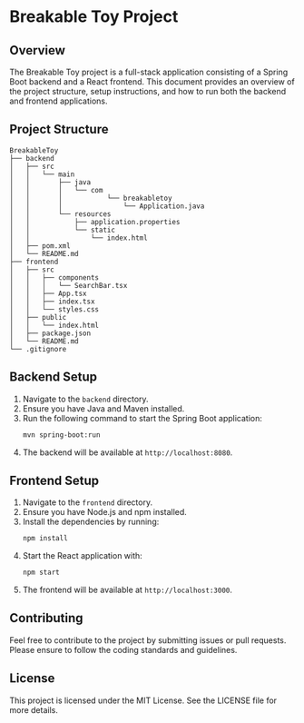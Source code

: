 # Breakable Toy Project

## Overview
The Breakable Toy project is a full-stack application consisting of a Spring Boot backend and a React frontend. This document provides an overview of the project structure, setup instructions, and how to run both the backend and frontend applications.

## Project Structure
```
BreakableToy
├── backend
│   ├── src
│   │   └── main
│   │       ├── java
│   │       │   └── com
│   │       │           └── breakabletoy
│   │       │               └── Application.java
│   │       └── resources
│   │           ├── application.properties
│   │           └── static
│   │               └── index.html
│   ├── pom.xml
│   └── README.md
├── frontend
│   ├── src
│   │   ├── components
│   │   │   └── SearchBar.tsx
│   │   ├── App.tsx
│   │   ├── index.tsx
│   │   └── styles.css
│   ├── public
│   │   └── index.html
│   ├── package.json
│   └── README.md
└── .gitignore
```

## Backend Setup
1. Navigate to the `backend` directory.
2. Ensure you have Java and Maven installed.
3. Run the following command to start the Spring Boot application:
   ```sh
   mvn spring-boot:run
   ```
4. The backend will be available at `http://localhost:8080`.

## Frontend Setup
1. Navigate to the `frontend` directory.
2. Ensure you have Node.js and npm installed.
3. Install the dependencies by running:
   ```sh
   npm install
   ```
4. Start the React application with:
   ```sh
   npm start
   ```
5. The frontend will be available at `http://localhost:3000`.

## Contributing
Feel free to contribute to the project by submitting issues or pull requests. Please ensure to follow the coding standards and guidelines.

## License
This project is licensed under the MIT License. See the LICENSE file for more details.